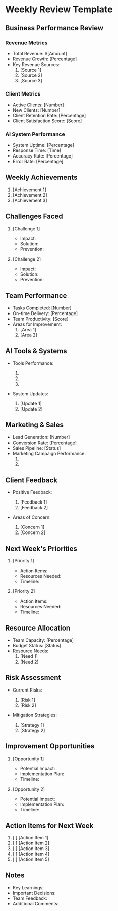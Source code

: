 # Weekly Review Template

## Business Performance Review

### Revenue Metrics
- Total Revenue: $[Amount]
- Revenue Growth: [Percentage]
- Key Revenue Sources:
  1. [Source 1]
  2. [Source 2]
  3. [Source 3]

### Client Metrics
- Active Clients: [Number]
- New Clients: [Number]
- Client Retention Rate: [Percentage]
- Client Satisfaction Score: [Score]

### AI System Performance
- System Uptime: [Percentage]
- Response Time: [Time]
- Accuracy Rate: [Percentage]
- Error Rate: [Percentage]

## Weekly Achievements
1. [Achievement 1]
2. [Achievement 2]
3. [Achievement 3]

## Challenges Faced
1. [Challenge 1]
   - Impact:
   - Solution:
   - Prevention:

2. [Challenge 2]
   - Impact:
   - Solution:
   - Prevention:

## Team Performance
- Tasks Completed: [Number]
- On-time Delivery: [Percentage]
- Team Productivity: [Score]
- Areas for Improvement:
  1. [Area 1]
  2. [Area 2]

## AI Tools & Systems
- Tools Performance:
  1. [Tool 1]: [Status]
  2. [Tool 2]: [Status]
  3. [Tool 3]: [Status]

- System Updates:
  1. [Update 1]
  2. [Update 2]

## Marketing & Sales
- Lead Generation: [Number]
- Conversion Rate: [Percentage]
- Sales Pipeline: [Status]
- Marketing Campaign Performance:
  1. [Campaign 1]: [Results]
  2. [Campaign 2]: [Results]

## Client Feedback
- Positive Feedback:
  1. [Feedback 1]
  2. [Feedback 2]

- Areas of Concern:
  1. [Concern 1]
  2. [Concern 2]

## Next Week's Priorities
1. [Priority 1]
   - Action Items:
   - Resources Needed:
   - Timeline:

2. [Priority 2]
   - Action Items:
   - Resources Needed:
   - Timeline:

## Resource Allocation
- Team Capacity: [Percentage]
- Budget Status: [Status]
- Resource Needs:
  1. [Need 1]
  2. [Need 2]

## Risk Assessment
- Current Risks:
  1. [Risk 1]
  2. [Risk 2]

- Mitigation Strategies:
  1. [Strategy 1]
  2. [Strategy 2]

## Improvement Opportunities
1. [Opportunity 1]
   - Potential Impact:
   - Implementation Plan:
   - Timeline:

2. [Opportunity 2]
   - Potential Impact:
   - Implementation Plan:
   - Timeline:

## Action Items for Next Week
1. [ ] [Action Item 1]
2. [ ] [Action Item 2]
3. [ ] [Action Item 3]
4. [ ] [Action Item 4]
5. [ ] [Action Item 5]

## Notes
- Key Learnings:
- Important Decisions:
- Team Feedback:
- Additional Comments: 